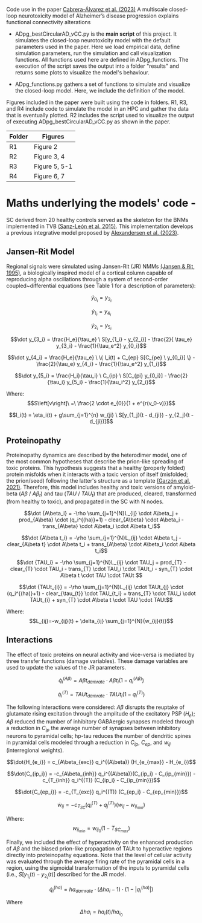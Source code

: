Code use in the paper [Cabrera-Álvarez et al. (2023)](https://doi.org/10.1101/2023.09.24.559180) A multiscale closed-loop neurotoxicity model of Alzheimer’s disease progression explains functional connectivity alterations



- ADpg_bestCircularAD_vCC.py is the **main script** of this project. It simulates the closed-loop neurotoxicity model with the default parameters used in the paper. Here we load empirical data, define simulation parameters, run the simulation and call visualization functions. All functions used here are defined in ADpg_functions. The execution of the script saves the output into a folder "results" and returns some plots to visualize the model's behaviour. 

- ADpg_functions.py gathers a set of functions to simulate and visualize the closed-loop model. Here, we include the definition of the model. 



Figures included in the paper were built using the code in folders. R1, R3, and R4 include code to simulate the model in an HPC and gather the data that is eventually plotted. R2 includes the script used to visualize the output of executing ADpg_bestCircularAD_vCC.py as shown in the paper.

|Folder| Figures |
|------|---------|
| R1 | Figure 2 |
| R2 | Figure 3, 4 |
| R3 | Figure 5, 5-1 |
| R4 | Figure 6, 7 |



# Maths underlying the models' code -
SC derived from 20 healthy controls served as the skeleton for the BNMs implemented in TVB [(Sanz-León et al. 2015)](https://doi.org/10.1016/j.neuroimage.2015.01.002). This implementation develops a previous integrative model proposed by [Alexandersen et al. (2023)](https://doi.org/10.1098/rsif.2022.0607).


## Jansen-Rit Model
Regional signals were simulated using Jansen-Rit (JR) NMMs [(Jansen & Rit, 1995)](https://doi.org/10.1007/BF00199471), a biologically inspired model of a cortical column capable of reproducing alpha oscillations through a system of second-order coupled~differential equations (see Table 1 for a description of parameters):

$$\dot y_{0_i} = y_{3_i}$$

$$\dot y_{1_i} = y_{4_i}$$

$$\dot y_{2_i} = y_{5_i}$$

$$\dot y_{3_i} = \frac{H_e}{\tau_e} \ S[y_{1_i} - y_{2_i}] - \frac{2}{ \tau_e}  y_{3_i} - \frac{1}{\tau_e^2}  y_{0_i}$$

$$\dot y_{4_i} = \frac{H_e}{\tau_e} \ \{ I_i(t) + C_{ep} S[C_{pe} \ y_{0_i}] \} - \frac{2}{\tau_e}  y_{4_i} - \frac{1}{\tau_e^2}  y_{1_i}$$

$$\dot y_{5_i} = \frac{H_i}{\tau_i} \ C_{ip} \ S[C_{pi} y_{0_i}] - \frac{2}{\tau_i}  y_{5_i} - \frac{1}{\tau_i^2}  y_{2_i}$$

Where:
$$S\left[v\right]\ =\ \frac{2 \cdot e_{0}}{1 + e^{r(v_0-v)}}$$

$$I_i(t) = \eta_i(t) + g\sum_{j=1}^{n} w_{ji} \ S[y_{1_j}(t - d_{ji}) - y_{2_j}(t - d_{ji})]$$


## Proteinopathy
Proteinopathy dynamics are described by the heterodimer model, one of the most common hypotheses that describe the prion-like spreading of toxic proteins. This hypothesis suggests that a healthy (properly folded) protein misfolds when it interacts with a toxic version of itself (misfolded; the prion/seed) following the latter's structure as a template [(Garzón et al. 2021)](10.1016/j.jtbi.2021.110797). Therefore, this model includes healthy and toxic versions of amyloid-beta ($A\beta$ / $A\beta_t$) and tau ($TAU$ / $TAU_t$) that are produced, cleared, transformed (from healthy to toxic), and propagated in the SC with N nodes. 

$$\dot {A\beta_i} = -\rho \sum_{j=1}^{N}L_{ij} \cdot A\beta_j +  prod_{A\beta} \cdot (q_i^{(ha)}+1) - clear_{A\beta} \cdot A\beta_i - trans_{A\beta} \cdot A\beta_i \cdot A\beta t_i$$

$$\dot {A\beta t_i} = -\rho \sum_{j=1}^{N}L_{ij} \cdot A\beta t_j - clear_{A\beta t} \cdot A\beta t_i + trans_{A\beta} \cdot A\beta_i \cdot A\beta t_i$$

$$\dot {TAU_i} = -\rho \sum_{j=1}^{N}L_{ij} \cdot TAU_j + prod_{T} - clear_{T} \cdot TAU_i - trans_{T} \cdot TAU_i \cdot TAUt_i - syn_{T} \cdot A\beta t \cdot TAU \cdot TAUt $$

$$\dot {TAUt_{i}} = -\rho \sum_{j=1}^{N}L_{ij} \cdot TAUt_{j} \cdot (q_i^{(ha)}+1) - clear_{\tau_{t}} \cdot TAU_{t_i} + trans_{T} \cdot TAU_i \cdot TAUt_{i} + syn_{T} \cdot A\beta t \cdot TAU \cdot TAUt$$

Where:
$$L_{ij}=-w_{ij}(t) + \delta_{ij} \sum_{j=1}^{N}{w_{ij}(t)}$$





## Interactions
The effect of toxic proteins on neural activity and vice-versa is mediated by three transfer functions (damage variables). These damage variables are used to update the values of the JR parameters. 
 
$$\dot q_i^{(A\beta)} = A\beta t_{damrate} \cdot A\beta t_i (1-q_i^{(A\beta)})$$

$$\dot q_i^{(T)} = TAUt_{damrate} \cdot TAUt_i (1-q_i^{(T)})$$

The following interactions were considered: $A\beta$ disrupts the reuptake of glutamate rising excitation through the amplitude of the excitatory PSP ($H_e$); $A\beta$ reduced the number of inhibitory GABAergic synapses modeled through a reduction in $C_{ip}$ the average number of synapses between inhibitory neurons to pyramidal cells; hp-tau reduces the number of dendritic spines in pyramidal cells modeled through a reduction in $C_{ip}$, $C_{ep}$, and $w_{ij}$ (interregional weights).

$$\dot{H_{e_i}} = c_{A\beta_{exc}} q_i^{(A\beta)} (H_{e_{max}} - H_{e_i})$$

$$\dot{C_{ip_i}} = -c_{A\beta_{inh}} q_i^{(A\beta)}(C_{ip_i} - C_{ip_{min}}) - c_{T_{inh}} q_i^{(T)} (C_{ip_i} - C_{ip_{min}})$$

$$\dot{C_{ep_i}} = -c_{T_{exc}}  q_i^{(T)}  (C_{ep_i} - C_{ep_{min}})$$


$$\dot w_{ij} = -c_{T_{SC}} (q_i^{(T)} + q_j^{(T)}) (w_{ij} - w_{ij_{min}} )$$

Where: 
$$w_{ij_{min}} = w_{ij_0}  (1 - T_{SC_{max}})$$


Finally, we included the effect of hyperactivity on the enhanced production of $A\beta$ and the biased prion-like propagation of TAUt to hyperactive regions directly into proteinopathy equations. Note that the level of cellular activity was evaluated through the average firing rate of the pyramidal cells in a region, using the sigmoidal transformation of the inputs to pyramidal cells (i.e., $S[y_{1_i}(t) - y_{2_i}(t)]$ described for the JR model.

$$\dot q_i^{(ha)} = ha_{damrate} \cdot (\Delta ha_i - 1) \cdot (1 - |q_i^{(ha)}|)$$

Where
$$\Delta ha_i = ha_i(t) / ha_{i_{0}}$$

